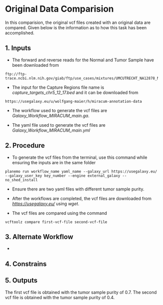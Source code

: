 # Original Data Comparision
In this comparision, the original vcf files created with an original data are compared. Given below is the information as to how this task has been accomplished.

## 1. Inputs
* The forward and reverse reads for the Normal and Tumor Sample have been downloaded from 

```
ftp://ftp-trace.ncbi.nlm.nih.gov/giab/ftp/use_cases/mixtures/UMCUTRECHT_NA12878_NA24385_mixture_10052016/
```

* The input for the Capture Regions file name is *capture_targets_chr5_12_17.bed* and it can be downloaded from

```
https://usegalaxy.eu/u/wolfgang-maier/h/miracum-annotation-data
```

* The workflow used to generate the vcf files are *Galaxy_Workflow_MIRACUM_main.ga*.

* The yaml file used to generate the vcf files are *Galaxy_Workflow_MIRACUM_main.yml*

## 2. Procedure
* To generate the vcf files from the terminal, use this command while ensuring the inputs are in the same folder

```
planemo run workflow_name yaml_name --galaxy_url https://usegalaxy.eu/ --galaxy_user_key key_number --engine external_galaxy --no_shed_install
```

* Ensure there are two yaml files with different tumor sample purity.

* After the workflows are completed, the vcf files are downloaded from *https://usegalaxy.eu/* using *wget*.

* The vcf files are compared using the command

```
vcftoolz compare first-vcf-file second-vcf-file
```

## 3. Alternate Workflow
*
## 4. Constrains

## 5. Outputs

The first vcf file is obtained with the tumor sample purity of 0.7.
The second vcf file is obtained with the tumor sample purity of 0.4.
